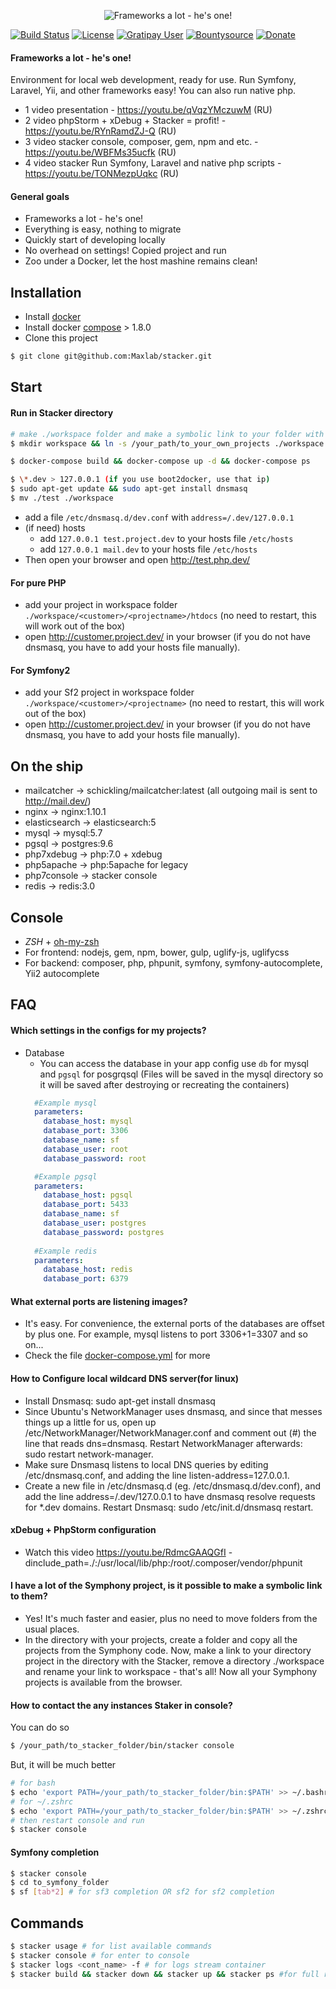 
<p align="center">
<img alt="Frameworks a lot - he's one!" src="/logo.png">
</p>

[![Build Status](https://travis-ci.org/Maxlab/stacker.svg?branch=master)](https://travis-ci.org/Maxlab/stacker)
[![License](https://poser.pugx.org/maxlab/stacker/license)](https://packagist.org/packages/maxlab/stacker)
[![Gratipay User](https://img.shields.io/gratipay/user/maxlab.svg)](https://gratipay.com/~maxlab)
[![Bountysource](https://img.shields.io/bountysource/team/maxlabstacker/activity.svg)](https://www.bountysource.com/teams/maxlabstacker)
[![Donate](https://img.shields.io/badge/Donate-PayPal-green.svg)](https://www.paypal.com/cgi-bin/webscr?cmd=_s-xclick&hosted_button_id=Q477VJVB9STGS)

#### Frameworks a lot - he's one!
Environment for local web development, ready for use. Run Symfony, Laravel, Yii, and other frameworks easy! You can also run native php.

- 1 video presentation - https://youtu.be/qVqzYMczuwM (RU)
- 2 video phpStorm + xDebug + Stacker = profit! - https://youtu.be/RYnRamdZJ-Q (RU)
- 3 video stacker console, composer, gem, npm and etc. - https://youtu.be/WBFMs35ucfk (RU)
- 4 video stacker Run Symfony, Laravel and native php scripts - https://youtu.be/TONMezpUqkc (RU)

#### General goals
- Frameworks a lot - he's one!
- Everything is easy, nothing to migrate
- Quickly start of developing locally
- No overhead on settings! Сopied project and run
- Zoo under a Docker, let the host mashine remains clean!


## Installation
- Install [docker](https://docs.docker.com/)
- Install docker [compose](https://docs.docker.com/compose/install/) > 1.8.0
- Clone this project 
```sh 
$ git clone git@github.com:Maxlab/stacker.git
```

## Start

#### Run in Stacker directory 
```sh 
# make ./workspace folder and make a symbolic link to your folder with your projects 
$ mkdir workspace && ln -s /your_path/to_your_own_projects ./workspace

$ docker-compose build && docker-compose up -d && docker-compose ps

$ \*.dev > 127.0.0.1 (if you use boot2docker, use that ip)
$ sudo apt-get update && sudo apt-get install dnsmasq
$ mv ./test ./workspace
```
- add a file `/etc/dnsmasq.d/dev.conf` with `address=/.dev/127.0.0.1`
- (if need) hosts
  - add `127.0.0.1 test.project.dev` to your hosts file `/etc/hosts`
  - add `127.0.0.1 mail.dev` to your hosts file `/etc/hosts`  
- Then open your browser and open http://test.php.dev/


#### For pure PHP
- add your project in workspace folder `./workspace/<customer>/<projectname>/htdocs` (no need to restart, this will work out of the box)
- open http://customer.project.dev/ in your browser (if you do not have dnsmasq, you have to add your hosts file manually).

#### For Symfony2
- add your Sf2 project in workspace folder `./workspace/<customer>/<projectname>` (no need to restart, this will work out of the box)
- open http://customer.project.dev/ in your browser (if you do not have dnsmasq, you have to add your hosts file manually).


## On the ship
- mailcatcher   -> schickling/mailcatcher:latest (all outgoing mail is sent to http://mail.dev/)
- nginx         -> nginx:1.10.1
- elasticsearch -> elasticsearch:5
- mysql         -> mysql:5.7
- pgsql         -> postgres:9.6   
- php7xdebug    -> php:7.0 + xdebug
- php5apache    -> php:5apache for legacy
- php7console   -> stacker console
- redis         -> redis:3.0

## Console
- *ZSH* + [oh-my-zsh](http://ohmyz.sh/)
- For frontend: nodejs, gem, npm, bower, gulp, uglify-js, uglifycss 
- For backend: composer, php, phpunit, symfony, symfony-autocomplete, Yii2 autocomplete

## FAQ

#### Which settings in the configs for my projects?
- Database
    - You can access the database in your app config use `db` for mysql and `pgsql` for posgrqsql
        (Files will be saved in the mysql directory so it will be saved after destroying or recreating the containers)
    ```yaml
      #Example mysql
      parameters:
        database_host: mysql
        database_port: 3306
        database_name: sf
        database_user: root
        database_password: root
    
      #Example pgsql
      parameters:
        database_host: pgsql
        database_port: 5433
        database_name: sf
        database_user: postgres
        database_password: postgres
      
      #Example redis
      parameters:
        database_host: redis
        database_port: 6379
    ```

#### What external ports are listening images?
- It's easy. For convenience, the external ports of the databases are offset by plus one. 
    For example, mysql listens to port 3306+1=3307 and so on...
- Check the file [docker-compose.yml](/docker-compose.yml) for more 

#### How to Configure local wildcard DNS server(for linux)
- Install Dnsmasq: sudo apt-get install dnsmasq
- Since Ubuntu's NetworkManager uses dnsmasq, and since that messes things up a little for us, open up /etc/NetworkManager/NetworkManager.conf and comment out (#) the line that reads dns=dnsmasq. Restart NetworkManager afterwards: sudo restart network-manager.
- Make sure Dnsmasq listens to local DNS queries by editing /etc/dnsmasq.conf, and adding the line listen-address=127.0.0.1.
- Create a new file in /etc/dnsmasq.d (eg. /etc/dnsmasq.d/dev.conf), and add the line address=/.dev/127.0.0.1 to have dnsmasq resolve requests for *.dev domains. Restart Dnsmasq: sudo /etc/init.d/dnsmasq restart.

#### xDebug + PhpStorm configuration
- Watch this video https://youtu.be/RdmcGAAQGfI
-dinclude_path=./:/usr/local/lib/php:/root/.composer/vendor/phpunit   

#### I have a lot of the Symphony project, is it possible to make a symbolic link to them? 
- Yes! It's much faster and easier, plus no need to move folders from the usual places.
- In the directory with your projects, create a folder and copy all the projects from the Symphony code. 
Now, make a link to your directory project in the directory with the Stacker, 
remove a directory ./workspace and rename your link to workspace - that's all! 
Now all your Symphony projects is available from the browser.

#### How to contact the any instances Staker in console?
You can do so
```sh 
$ /your_path/to_stacker_folder/bin/stacker console
```
But, it will be much better
```sh
# for bash
$ echo 'export PATH=/your_path/to_stacker_folder/bin:$PATH' >> ~/.bashrc && source ~/.bashrc 
# for ~/.zshrc
$ echo 'export PATH=/your_path/to_stacker_folder/bin:$PATH' >> ~/.zshrc && source ~/.zshrc
# then restart console and run
$ stacker console
```

#### Symfony completion
```sh
$ stacker console
$ cd to_symfony_folder
$ sf [tab*2] # for sf3 completion OR sf2 for sf2 completion
```

## Commands
```sh
$ stacker usage # for list available commands
$ stacker console # for enter to console
$ stacker logs <cont_name> -f # for logs stream container
$ stacker build && stacker down && stacker up && stacker ps #for full rebuild
```





